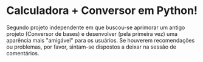# Calculadora + Conversor em Python!
Segundo projeto independente em que buscou-se aprimorar um antigo projeto (Conversor de bases) e desenvolver (pela primeira vez) uma aparência mais "amigável" para os usuários.
Se houverem recomendações ou problemas, por favor, sintam-se dispostos a deixar na sessão de comentários.

